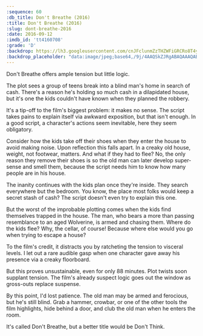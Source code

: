 ```yaml
---
:sequence: 60
:db_title: Don't Breathe (2016)
:title: Don't Breathe (2016)
:slug: dont-breathe-2016
:date: 2016-09-12
:imdb_id: 'tt4160708'
:grade: 'D'
:backdrop: https://lh3.googleusercontent.com/cnJFclunmZzTHZWFiGRCRo8T4ynvtLaB4yQ8JD-U0rjmRXJkL6YSZI1cjPVD5EynpbcsiMaQb87M=w1000-l75-rj
:backdrop_placeholder: "data:image/jpeg;base64,/9j/4AAQSkZJRgABAQAAAQABAAD/2wCEACgcHiMeDSgjISMtKygwPGRBPDc3PHtYXUlkkYCZlo91jIqgtObDoKrarYqMyP/L2u71////m8H////6/+b9//gBKy0tPDU8dkFBdviljKX4+Pj4+Pj4+Pj4+Pj47Pj4+Pj47Pj4+Ozs7Pjs+Pjs+Oz4+Pjs7Oz47Ozs7Ozs7Oz47P/AABEIAAsAFAMBIgACEQEDEQH/xAAXAAADAQAAAAAAAAAAAAAAAAAABAUB/8QAHRAAAQQCAwAAAAAAAAAAAAAAEQABAgMSMxQjQv/EABUBAQEAAAAAAAAAAAAAAAAAAAIB/8QAFhEBAQEAAAAAAAAAAAAAAAAAAAEC/9oADAMBAAIRAxEAPwCbVJpTAT3XlGOHlnKm07k5GT84Fxiho4XtcXOELLdqEolf/9k="
---
```


Don't Breathe offers ample tension but little logic.

The plot sees a group of teens break into a blind man's home in search of cash. There's a reason he's holding so much cash in a dilapidated house, but it's one the kids couldn't have known when they planned the robbery.

It's a tip-off to the film's biggest problem: it makes no sense. The script takes pains to explain itself via awkward exposition, but that isn't enough. In a good script, a character's actions seem inevitable, here they seem obligatory.

Consider how the kids take off their shoes when they enter the house to avoid making noise. Upon reflection this falls apart. In a creaky old house, weight, not footwear, matters. And what if they had to flee? No, the only reason they remove their shoes is so the old man can later develop super-sense and smell them, because the script needs him to know how many people are in his house.

The inanity continues with the kids plan once they're inside. They search everywhere but the bedroom. You know, the place most folks would keep a secret stash of cash? The script doesn't even try to explain this one.

But the worst of the improbable plotting comes when the kids find themselves trapped in the house. The man, who bears a more than passing resemblance to an aged Wolverine, is armed and chasing them. Where do the kids flee? Why, the cellar, of course! Because where else would you go when trying to escape a house?

To the film's credit, it distracts you by ratcheting the tension to visceral levels. I let out a rare audible gasp when one character gave away his presence via a creaky floorboard.

But this proves unsustainable, even for only 88 minutes. Plot twists soon supplant tension. The film's already suspect logic goes out the window as gross-outs replace suspense.

By this point, I'd lost patience. The old man may be armed and ferocious, but he's still blind. Grab a hammer, crowbar, or one of the other tools the film highlights, hide behind a door, and club the old man when he enters the room.

It's called Don't Breathe, but a better title would be Don't Think.